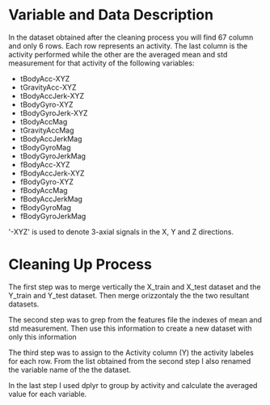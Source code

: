 
# Variable and Data Description
In the dataset obtained after the cleaning process you will find 67 column and only 6 rows.
Each row represents an activity.
The last column is the activity performed while the other are the averaged mean and std measurement for that activity of the following variables:

* tBodyAcc-XYZ
* tGravityAcc-XYZ
* tBodyAccJerk-XYZ
* tBodyGyro-XYZ
* tBodyGyroJerk-XYZ
* tBodyAccMag
* tGravityAccMag
* tBodyAccJerkMag
* tBodyGyroMag
* tBodyGyroJerkMag
* fBodyAcc-XYZ
* fBodyAccJerk-XYZ
* fBodyGyro-XYZ
* fBodyAccMag
* fBodyAccJerkMag
* fBodyGyroMag
* fBodyGyroJerkMag

'-XYZ' is used to denote 3-axial signals in the X, Y and Z directions.


# Cleaning Up Process
The first step was to merge vertically the X_train and X_test dataset and the Y_train and Y_test dataset.
Then merge orizzontaly the the two resultant datasets.

The second step was to grep from the features file the indexes of mean and std measurement.
Then use this information to create a new dataset with only this information

The third step was to assign to the Activity column (Y) the activity labeles for each row.
From the list obtained from the second step I also renamed the variable name of the the dataset.

In the last step I used dplyr to group by activity and calculate the averaged value for each variable.
